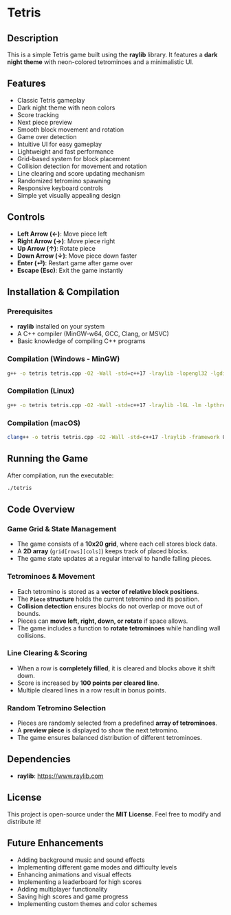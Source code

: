 # Tetris 

## Description
This is a simple Tetris game built using the **raylib** library. It features a **dark night theme** with neon-colored tetrominoes and a minimalistic UI.

## Features
- Classic Tetris gameplay
- Dark night theme with neon colors
- Score tracking
- Next piece preview
- Smooth block movement and rotation
- Game over detection
- Intuitive UI for easy gameplay
- Lightweight and fast performance
- Grid-based system for block placement
- Collision detection for movement and rotation
- Line clearing and score updating mechanism
- Randomized tetromino spawning
- Responsive keyboard controls
- Simple yet visually appealing design

## Controls
- **Left Arrow (←)**: Move piece left
- **Right Arrow (→)**: Move piece right
- **Up Arrow (↑)**: Rotate piece
- **Down Arrow (↓)**: Move piece down faster
- **Enter (⏎)**: Restart game after game over
- **Escape (Esc)**: Exit the game instantly

## Installation & Compilation
### Prerequisites
- **raylib** installed on your system
- A C++ compiler (MinGW-w64, GCC, Clang, or MSVC)
- Basic knowledge of compiling C++ programs

### Compilation (Windows - MinGW)
```sh
g++ -o tetris tetris.cpp -O2 -Wall -std=c++17 -lraylib -lopengl32 -lgdi32 -lwinmm
```

### Compilation (Linux)
```sh
g++ -o tetris tetris.cpp -O2 -Wall -std=c++17 -lraylib -lGL -lm -lpthread -ldl -lrt -lX11
```

### Compilation (macOS)
```sh
clang++ -o tetris tetris.cpp -O2 -Wall -std=c++17 -lraylib -framework OpenGL -framework Cocoa -framework IOKit -framework CoreVideo
```

## Running the Game
After compilation, run the executable:
```sh
./tetris
```

## Code Overview
### Game Grid & State Management
- The game consists of a **10x20 grid**, where each cell stores block data.
- A **2D array** (`grid[rows][cols]`) keeps track of placed blocks.
- The game state updates at a regular interval to handle falling pieces.

### Tetrominoes & Movement
- Each tetromino is stored as a **vector of relative block positions**.
- The **`Piece` structure** holds the current tetromino and its position.
- **Collision detection** ensures blocks do not overlap or move out of bounds.
- Pieces can **move left, right, down, or rotate** if space allows.
- The game includes a function to **rotate tetrominoes** while handling wall collisions.

### Line Clearing & Scoring
- When a row is **completely filled**, it is cleared and blocks above it shift down.
- Score is increased by **100 points per cleared line**.
- Multiple cleared lines in a row result in bonus points.

### Random Tetromino Selection
- Pieces are randomly selected from a predefined **array of tetrominoes**.
- A **preview piece** is displayed to show the next tetromino.
- The game ensures balanced distribution of different tetrominoes.

## Dependencies
- **raylib**: https://www.raylib.com

## License
This project is open-source under the **MIT License**. Feel free to modify and distribute it!

## Future Enhancements
- Adding background music and sound effects
- Implementing different game modes and difficulty levels
- Enhancing animations and visual effects
- Implementing a leaderboard for high scores
- Adding multiplayer functionality
- Saving high scores and game progress
- Implementing custom themes and color schemes

